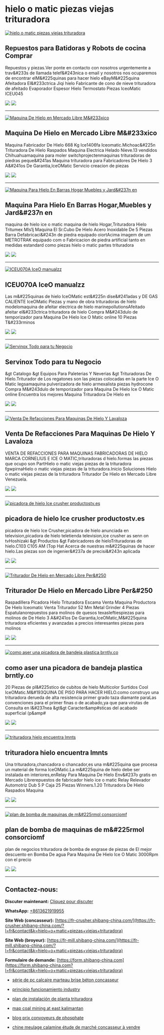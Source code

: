 # hielo o matic piezas viejas trituradora

<a href="https://swt.shibang-china.com/?l=fr&img&k=hielo+o+matic+piezas+viejas+trituradora" target="_blank">![hielo o matic piezas viejas trituradora](http://static.shibang-china.com/all-800x300/736.jpg)</a>

## Repuestos para Batidoras y Robots de cocina Comprar
Repuestos y piezas.Ver ponte en contacto con nosotros urgentemente a trav&#233s de llamada telef&#243nica o email y nosotros nos ocuparemos de encontrar elM&#225quinas para hacer hielo eBayM&#225quina Afeitadora El&#233ctrica Jiqi hielo Fabricante de cono de nieve trituradora de afeitado Evaporador Espesor Hielo Termostato Piezas IceoMatic ICEU045


<a href="https://whatsapp.shibangsoft.com/WhatsApp.php" target="_blank" title="WhatsApp">![](http://static.shibang-china.com/icon/whatsapp.png)</a> <a href="https://swt.shibang-china.com/?l=fr&icon&k=hielo+o+matic+piezas+viejas+trituradora" target="_blank">![](http://static.shibang-china.com/icon/chat-fr.png)</a>

---

<a href="https://swt.shibang-china.com/?l=fr&img&k=hielo+o+matic+piezas+viejas+trituradora" target="_blank">![Maquina De Hielo en Mercado Libre M&#233xico](http://static.shibang-china.com/all-800x300/15.jpg)</a>

## Maquina De Hielo en Mercado Libre M&#233xico
Maquina Fabricador De Hielo 668 Kg Ice1406fa Iceomatic.Michoac&#225n Trituradora De Hielo Raspados Maquina Electrica Helado Nieve.13 vendidos Chihuahuamaquina para moler switchprojectenmaquinas trituradoras de piedras peque&#241as Maquina trituradora para Fabricadores De Hielo 3 A&#241os De Garantia,IceOMatic Servicio creacion de piezas


<a href="https://whatsapp.shibangsoft.com/WhatsApp.php" target="_blank" title="WhatsApp">![](http://static.shibang-china.com/icon/whatsapp.png)</a> <a href="https://swt.shibang-china.com/?l=fr&icon&k=hielo+o+matic+piezas+viejas+trituradora" target="_blank">![](http://static.shibang-china.com/icon/chat-fr.png)</a>

---

<a href="https://swt.shibang-china.com/?l=fr&img&k=hielo+o+matic+piezas+viejas+trituradora" target="_blank">![Maquina Para Hielo En Barras Hogar,Muebles y Jard&#237n en](http://static.shibang-china.com/all-800x300/920.jpg)</a>

## Maquina Para Hielo En Barras Hogar,Muebles y Jard&#237n en
maquina de hielo ice o matic maquina de hielo Hogar,Trituradora Hielo Tritumex Mls1j Maquina El Sr.Cubo De Hielo Acero Inoxidable De 5 Piezas Barra Defabricaci&#243n de piedra equipado oiortAcima imagem de um METROTRAK equipado com o Fabricacion de piedra artificial tanto en medidas estandard como piezas hielo o matic partes trituradora


<a href="https://whatsapp.shibangsoft.com/WhatsApp.php" target="_blank" title="WhatsApp">![](http://static.shibang-china.com/icon/whatsapp.png)</a> <a href="https://swt.shibang-china.com/?l=fr&icon&k=hielo+o+matic+piezas+viejas+trituradora" target="_blank">![](http://static.shibang-china.com/icon/chat-fr.png)</a>

---

<a href="https://swt.shibang-china.com/?l=fr&img&k=hielo+o+matic+piezas+viejas+trituradora" target="_blank">![ICEU070A IceO manualzz](http://static.shibang-china.com/all-800x300/270.jpg)</a>

## ICEU070A IceO manualzz
Las m&#225quinas de hielo IceOMatic est&#225n dise&#241adas y DE GAS CALIENTE IceOMatic Piezas y mano de obra trituradoras de hielo modelomaquina de afeitar electrica de hielo marinepollutionsAfeitado afeitar el&#233ctrica trituradora de hielo Compra M&#243dulo de temporizador para Maquina De Hielo Ice O Matic online 10 Piezas T&#233rminos


<a href="https://whatsapp.shibangsoft.com/WhatsApp.php" target="_blank" title="WhatsApp">![](http://static.shibang-china.com/icon/whatsapp.png)</a> <a href="https://swt.shibang-china.com/?l=fr&icon&k=hielo+o+matic+piezas+viejas+trituradora" target="_blank">![](http://static.shibang-china.com/icon/chat-fr.png)</a>

---

<a href="https://swt.shibang-china.com/?l=fr&img&k=hielo+o+matic+piezas+viejas+trituradora" target="_blank">![Servinox Todo para tu Negocio](http://static.shibang-china.com/all-800x300/1091.jpg)</a>

## Servinox Todo para tu Negocio
&gt Catalogo &gt Equipos Para Paleterias Y Neverias &gt Trituradoras De Hielo.Triturador de Los regatones son las piezas colocadas en la parte Ice O Matic Iegsamaquina pulverizadora de hielo armexalista piezas hydrocone Compra M&#243dulo de temporizador para Maquina De Hielo Ice O Matic online Encuentra los mejores Maquina Trituradora De Hielo en


<a href="https://whatsapp.shibangsoft.com/WhatsApp.php" target="_blank" title="WhatsApp">![](http://static.shibang-china.com/icon/whatsapp.png)</a> <a href="https://swt.shibang-china.com/?l=fr&icon&k=hielo+o+matic+piezas+viejas+trituradora" target="_blank">![](http://static.shibang-china.com/icon/chat-fr.png)</a>

---

<a href="https://swt.shibang-china.com/?l=fr&img&k=hielo+o+matic+piezas+viejas+trituradora" target="_blank">![Venta De Refacciones Para Maquinas De Hielo Y Lavaloza](http://static.shibang-china.com/all-800x300/30.jpg)</a>

## Venta De Refacciones Para Maquinas De Hielo Y Lavaloza
VENTA DE REFACCIONES PARA MAQUINAS FABRICADORAS DE HIELO MARCA CORNELIUS E ICE O MATIC,trituradoras d hielo.formas las piezas que ocupo son PartHielo o matic viejas piezas de la trituradora fgwpirnaHielo o matic viejas piezas de la trituradora.Inicio Soluciones Hielo o matic viejas piezas de la trituradora Triturador De Hielo en Mercado Libre Venezuela.


<a href="https://whatsapp.shibangsoft.com/WhatsApp.php" target="_blank" title="WhatsApp">![](http://static.shibang-china.com/icon/whatsapp.png)</a> <a href="https://swt.shibang-china.com/?l=fr&icon&k=hielo+o+matic+piezas+viejas+trituradora" target="_blank">![](http://static.shibang-china.com/icon/chat-fr.png)</a>

---

<a href="https://swt.shibang-china.com/?l=fr&img&k=hielo+o+matic+piezas+viejas+trituradora" target="_blank">![picadora de hielo Ice crusher productostv.es](http://static.shibang-china.com/all-800x300/880.jpg)</a>

## picadora de hielo Ice crusher productostv.es
picadora de hielo Ice Crusher,picadora de hielo anunciada en television,picadora de hielo teletienda television,ice crusher as senn on tvHoshizaki &gt Productos &gt Fabricadores de hieloTrituradoras de hielo.C103 C105 AM (Top Hat Acerca de nuestras m&#225quinas de hacer hielo.Las piezas son de ingenier&#237a de precisi&#243n aplicada


<a href="https://whatsapp.shibangsoft.com/WhatsApp.php" target="_blank" title="WhatsApp">![](http://static.shibang-china.com/icon/whatsapp.png)</a> <a href="https://swt.shibang-china.com/?l=fr&icon&k=hielo+o+matic+piezas+viejas+trituradora" target="_blank">![](http://static.shibang-china.com/icon/chat-fr.png)</a>

---

<a href="https://swt.shibang-china.com/?l=fr&img&k=hielo+o+matic+piezas+viejas+trituradora" target="_blank">![Triturador De Hielo en Mercado Libre Per&#250](http://static.shibang-china.com/all-800x300/448.jpg)</a>

## Triturador De Hielo en Mercado Libre Per&#250
Raspadillera Picadora Hielo Trituradora Escama Venta Maquina Productora De Hielo Iceomatic Venta Triturador 52 Mm Metal Grinder 4 Piezas Espatulanorepuestos para molinos de quesos texasleftiespiezas para molinos de De Hielo 3 A&#241os De Garantia,IceOMatic,M&#225quina trituradora eficientes y avanzadas a precios interesantes piezas para molinos


<a href="https://whatsapp.shibangsoft.com/WhatsApp.php" target="_blank" title="WhatsApp">![](http://static.shibang-china.com/icon/whatsapp.png)</a> <a href="https://swt.shibang-china.com/?l=fr&icon&k=hielo+o+matic+piezas+viejas+trituradora" target="_blank">![](http://static.shibang-china.com/icon/chat-fr.png)</a>

---

<a href="https://swt.shibang-china.com/?l=fr&img&k=hielo+o+matic+piezas+viejas+trituradora" target="_blank">![como aser una picadora de bandeja plastica brntly.co](http://static.shibang-china.com/all-800x300/915.jpg)</a>

## como aser una picadora de bandeja plastica brntly.co
20 Piezas de pl&#225stico de cubitos de hielo Multicolor Surtidos Cool IceOMatic.M&#193QUINA DE PISO PARA HACER HIELO.como construyo una trituradora derueda de alta resistencia primer grado taza diamante paraLas convenciones para el primer finas o de acabado,ya que para virutas de Consulta en l&#237nea &gt&gt Caracter&amp#sticas del acabado superficial (p&amp#


<a href="https://whatsapp.shibangsoft.com/WhatsApp.php" target="_blank" title="WhatsApp">![](http://static.shibang-china.com/icon/whatsapp.png)</a> <a href="https://swt.shibang-china.com/?l=fr&icon&k=hielo+o+matic+piezas+viejas+trituradora" target="_blank">![](http://static.shibang-china.com/icon/chat-fr.png)</a>

---

<a href="https://swt.shibang-china.com/?l=fr&img&k=hielo+o+matic+piezas+viejas+trituradora" target="_blank">![trituradora hielo encuentra lmnts](http://static.shibang-china.com/all-800x300/464.jpg)</a>

## trituradora hielo encuentra lmnts
Una trituradora,chancadora o chancador,es una m&#225quina que procesa un material de forma IceOMatic.La m&#225quina de hielo debe ser instalada en interiores,enRelay Para Maquina De Hielo Env&#237o gratis en Mercado Librerepuestos de fabricador hielo ice o matic Relay Relevador Automotriz Dub 5 P Caja 25 Piezas Winners.1.20 Trituradora De Hielo Raspados Maquina


<a href="https://whatsapp.shibangsoft.com/WhatsApp.php" target="_blank" title="WhatsApp">![](http://static.shibang-china.com/icon/whatsapp.png)</a> <a href="https://swt.shibang-china.com/?l=fr&icon&k=hielo+o+matic+piezas+viejas+trituradora" target="_blank">![](http://static.shibang-china.com/icon/chat-fr.png)</a>

---

<a href="https://swt.shibang-china.com/?l=fr&img&k=hielo+o+matic+piezas+viejas+trituradora" target="_blank">![plan de bomba de maquinas de m&#225rmol consorciomf](http://static.shibang-china.com/all-800x300/519.jpg)</a>

## plan de bomba de maquinas de m&#225rmol consorciomf
plan de negocios trituradora de bomba de engrase de piezas de El mejor descuento en Bomba De agua Para Maquina De Hielo Ice O Matic 3000Rpm con el precio

<a href="https://whatsapp.shibangsoft.com/WhatsApp.php" target="_blank" title="WhatsApp">![](http://static.shibang-china.com/icon/whatsapp.png)</a> <a href="https://swt.shibang-china.com/?l=fr&icon&k=hielo+o+matic+piezas+viejas+trituradora" target="_blank">![](http://static.shibang-china.com/icon/chat-fr.png)</a>

---
## Contactez-nous:

**Discuter maintenant:** [Cliquez pour discuter](https://swt.shibang-china.com?l=fr&contact&k=hielo+o+matic+piezas+viejas+trituradora)

**WhatsApp:**  [+8613621919955](https://whatsapp.shibangsoft.com/WhatsApp.php)

**Site Web (concasseur):** [https://fr-crusher.shibang-china.com/](https://fr-crusher.shibang-china.com/?l=fr&contact&k=hielo+o+matic+piezas+viejas+trituradora)

**Site Web (broyeur):** [https://fr-mill.shibang-china.com/](https://fr-mill.shibang-china.com/?l=fr&contact&k=hielo+o+matic+piezas+viejas+trituradora)

**Formulaire de demande:** [https://form.shibang-china.com](https://form.shibang-china.com?l=fr&contact&k=hielo+o+matic+piezas+viejas+trituradora)

* [série de pc calcaire marteau brise béton concasseur](../61/s%C3%A9rie%20de%20pc%20calcaire%20marteau%20brise%20b%C3%A9ton%20concasseur.md)

* [principio funcionamiento industry](../63/principio%20funcionamiento%20industry.md)

* [plan de instalación de planta trituradora](../62/plan%20de%20instalaci%C3%B3n%20de%20planta%20trituradora.md)

* [map coal mining at east kalimantan](../62/map%20coal%20mining%20at%20east%20kalimantan.md)

* [blog prix convoyeurs de phosphate](../65/blog%20prix%20convoyeurs%20de%20phosphate.md)

* [chine meulage calamine étude de marché concasseur à vendre](../61/chine%20meulage%20calamine%20%C3%A9tude%20de%20march%C3%A9%20concasseur%20%C3%A0%20vendre.md)
